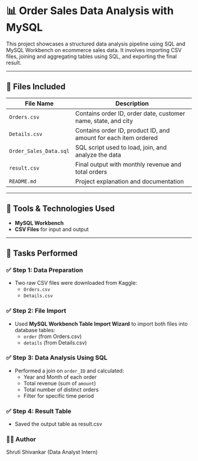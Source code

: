 # 📊 Order Sales Data Analysis with MySQL

This project showcases a structured data analysis pipeline using SQL and MySQL Workbench on ecommerce sales data. It involves importing CSV files, joining and aggregating tables using SQL, and exporting the final result.

---

## 📁 Files Included

| File Name             | Description                                                                 |
|----------------------|-----------------------------------------------------------------------------|
| `Orders.csv`          | Contains order ID, order date, customer name, state, and city              |
| `Details.csv`         | Contains order ID, product ID, and amount for each item ordered            |
| `Order_Sales_Data.sql`| SQL script used to load, join, and analyze the data                        |
| `result.csv`          | Final output with monthly revenue and total orders                         |
| `README.md`           | Project explanation and documentation                                      |

---

## 🧰 Tools & Technologies Used

- **MySQL Workbench**
- **CSV Files** for input and output

---

## 🧾 Tasks Performed

### ✅ Step 1: Data Preparation
- Two raw CSV files were downloaded from Kaggle:
  - `Orders.csv`
  - `Details.csv`

### ✅ Step 2: File Import
- Used **MySQL Workbench Table Import Wizard** to import both files into database tables:
  - `order` (from Orders.csv)
  - `details` (from Details.csv)

### ✅ Step 3: Data Analysis Using SQL
- Performed a join on `order_ID` and calculated:
  - Year and Month of each order
  - Total revenue (sum of `amount`)
  - Total number of distinct orders
  - Filter for specific time period

### ✅ Step 4: Result Table
  - Saved the output table as result.csv

### 🙋‍♀️ Author
Shruti Shivankar (Data Analyst Intern)
